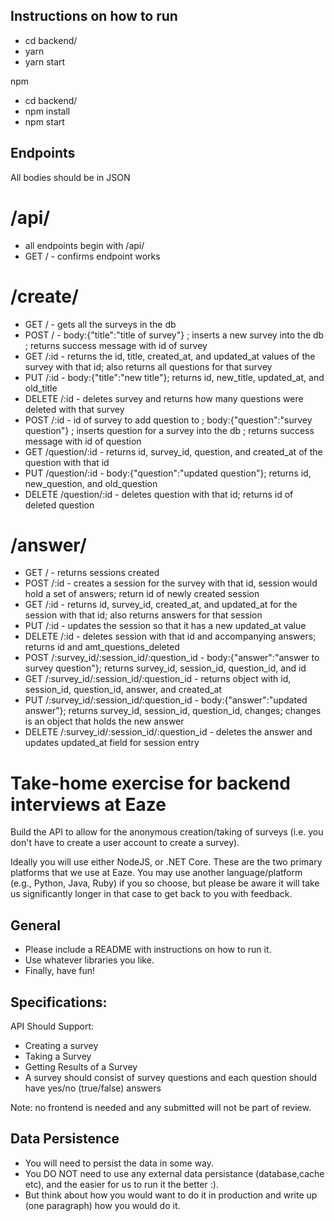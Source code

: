 ## Instructions on how to run
* cd backend/
* yarn
* yarn start 

npm
* cd backend/
* npm install
* npm start

## Endpoints
All bodies should be in JSON

# /api/
* all endpoints begin with /api/
* GET / - confirms endpoint works
# /create/
* GET / - gets all the surveys in the db
* POST / - body:{"title":"title of survey"} ; inserts a new survey into the db ; returns success message with id of survey
* GET /:id - returns the id, title, created_at, and updated_at values of the survey with that id; also returns all questions for that survey
* PUT /:id - body:{"title":"new title"}; returns id, new_title, updated_at, and old_title
* DELETE /:id - deletes survey and returns how many questions were deleted with that survey
* POST /:id - id of survey to add question to ; body:{"question":"survey question"} ; inserts question for a survey into the db ; returns success message with id of question
* GET /question/:id - returns id, survey_id, question, and created_at of the question with that id
* PUT /question/:id - body:{"question":"updated question"}; returns id, new_question, and old_question
* DELETE /question/:id - deletes question with that id; returns id of deleted question
# /answer/
* GET / - returns sessions created
* POST /:id - creates a session for the survey with that id, session would hold a set of answers; return id of newly created session
* GET /:id - returns id, survey_id, created_at, and updated_at for the session with that id; also returns answers for that session
* PUT /:id - updates the session so that it has a new updated_at value
* DELETE /:id - deletes session with that id and accompanying answers; returns id and amt_questions_deleted
* POST /:survey_id/:session_id/:question_id - body:{"answer":"answer to survey question"}; returns survey_id, session_id, question_id, and id
* GET /:survey_id/:session_id/:question_id - returns object with id, session_id, question_id, answer, and created_at
* PUT /:survey_id/:session_id/:question_id - body:{"answer":"updated answer"}; returns survey_id, session_id, question_id, changes; changes is an object that holds the new answer
* DELETE /:survey_id/:session_id/:question_id - deletes the answer and updates updated_at field for session entry

# Take-home exercise for backend interviews at Eaze

Build the API to allow for the anonymous creation/taking of surveys (i.e. you don't have to create a user account to create a survey).

Ideally you will use either NodeJS, or .NET Core. These are the two primary platforms that we use at Eaze. You may use another language/platform (e.g., Python, Java, Ruby) if you so choose, but please be aware it will take us significantly longer in that case to get back to you with feedback.

## General

* Please include a README with instructions on how to run it. 
* Use whatever libraries you like. 
* Finally, have fun!

## Specifications:

API Should Support:
* Creating a survey
* Taking a Survey
* Getting Results of a Survey
* A survey should consist of survey questions and each question should have yes/no (true/false) answers

Note: no frontend is needed and any submitted will not be part of review.

## Data Persistence

* You will need to persist the data in some way. 
* You DO NOT need to use any external data persistance (database,cache etc), and the easier for us to run it the better :).  
* But think about how you would want to do it in production and write up (one paragraph) how you would do it. 
